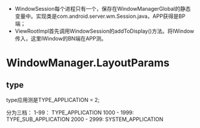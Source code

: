 - WindowSession每个进程只有一个，保存在WindowManagerGlobal的静态变量中。实现类是com.android.server.wm.Session.java，APP获得是BP端；
- ViewRootImpl首先调用WindowSession的addToDisplay()方法。将IWindow传入，这里IWindow的BN端在APP测。

# WindowManager.LayoutParams

## type

type应用测是TYPE_APPLICATION = 2;

分为三档：
1-99： TYPE_APPLICATION
1000 - 1999: TYPE_SUB_APPLICATION
2000 - 2999: SYSTEM_APPLICATION
